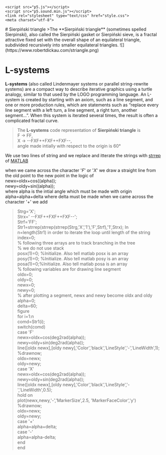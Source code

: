 <!DOCTYPE html><html lang="en"><head>
    <script src="p5.js"></script>
    <script src="p5.sound.min.js"></script>
    <link rel="stylesheet" type="text/css" href="style.css">
    <meta charset="utf-8">

  </head>
  <body>
    <script src="sketch.js"></script>
  

</body></html>
# Sierpiński triangle
>The **Sierpiński triangle** (sometimes spelled Sierpinski), also called the Sierpiński gasket or Sierpiński sieve, is a fractal attractive fixed set with the overall shape of an equilateral triangle, subdivided recursively into smaller equilateral triangles.
![](https://www.robertdickau.com/striangle.png)

# **L-systems** 
**L-systems**  (also called Lindenmayer systems or parallel string-rewrite systems) are a compact way to describe iterative graphics using a turtle analogy, similar to that used by the LOGO programming language. An L-system is created by starting with an axiom, such as a line segment, and one or more production rules, which are statements such as “replace every line segment with a left turn, a line segment, a right turn, another segment...”. When this system is iterated several times, the result is often a complicated fractal curve.

>The **L-systems** code representation of  **Sierpiński triangle**  is <br/>
        F -> FF, <br/>
        X -> --FXF++FXF++FXF--, <br/>
       angle made intially with respect to the origin is 60°<br/>
  
  We use two lines of string and we replace and itterate the strings with [strrep](https://www.mathworks.com/help/matlab/ref/strrep.html) of [MATLAB](https://www.mathworks.com/)
  
  when we came across the character '*F*' or '*X*' we draw a straight line from the old point to the new point in the logic of <br/>
        newx=oldx+cos((alpha));<br/>
        newy=oldy+sin((alpha));<br/>
   where alpha is the intial angle which must be made with origin
   alpha=alpha+delta
  where delta must be made 
   when we came across the character '+' we add 
 
 >Strg='X';<br/>
  Strx=' --FXF++FXF++FXF--';<br/>
  Strf='FF';<br/>
  Str1=strrep(strrep(strrep(Strg,'X','1'),'F',Strf),'1',Strx); In<br/>
  n=length(Str1) in order to iterate the loop until length of the string <br/>
  index=0;<br/>
  % following three arrays are to track branching in the tree<br/>
  % we do not use stack<br/>
  posx(1)=0; %Initialize. Also tell matlab posx is an array<br/>
  posy(1)=0; %Initialize. Also tell matlab posy is an array<br/>
  posa(1)=0;%Initialize. Also tell matlab posa is an array<br/>
  % following variables are for drawing line segment<br/>
  oldx=0;<br/>
  oldy=0;<br/>
  newx=0;<br/>
  newy=0;<br/>
% after plotting a segment, newx and newy become oldx and oldy<br/>
alpha=0;<br/>
delta=60;<br/>
figure<br/>
for i=1:n<br/>
comd=Str1(i);<br/>
switch(comd)<br/>
case 'F'<br/>
newx=oldx+cos(deg2rad(alpha));<br/>
newy=oldy+sin(deg2rad(alpha));<br/>
line([oldx newx],[oldy newy],'Color','black','LineStyle','-','LineWidth',1);<br/>
%drawnow;<br/>
oldx=newx;<br/>
oldy=newy;<br/>
case 'X'<br/>
newx=oldx+cos(deg2rad(alpha));<br/>
newy=oldy+sin(deg2rad(alpha));<br/>
line([oldx newx],[oldy newy],'Color','black','LineStyle','-','LineWidth',0.5);<br/>
hold on<br/>
plot(newx,newy,'-','MarkerSize',2.5, 'MarkerFaceColor','y')<br/>
%drawnow;<br/>
oldx=newx;<br/>
oldy=newy;<br/>
case '+'<br/>
alpha=alpha+delta;<br/>
case '-'<br/>
alpha=alpha-delta;<br/>
end<br/>
end<br/>
